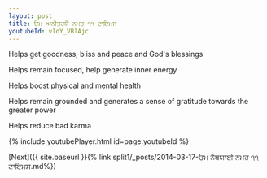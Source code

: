 ```yaml
---
layout: post
title: ਓਮ ਅਨੀਤਹਯੈ ਨਮਹ ੧੧ ਟਾਇਮਸ
youtubeId: vloY_VBlAjc
---
```

 
 
Helps get goodness, bliss and peace and God's blessings
 
Helps remain focused, help generate inner energy 
 
Helps boost physical and mental health 
 
Helps remain grounded and generates a sense of gratitude towards the greater power 
 
Helps reduce bad karma
 
 
 
 


{% include youtubePlayer.html id=page.youtubeId %}
 
[Next]({{ site.baseurl }}{% link  split1/_posts/2014-03-17-ਓਮ ਨੈਥਯਾਈ ਨਮਹ ੧੧ ਟਾਇਮਸ.md%})
 
